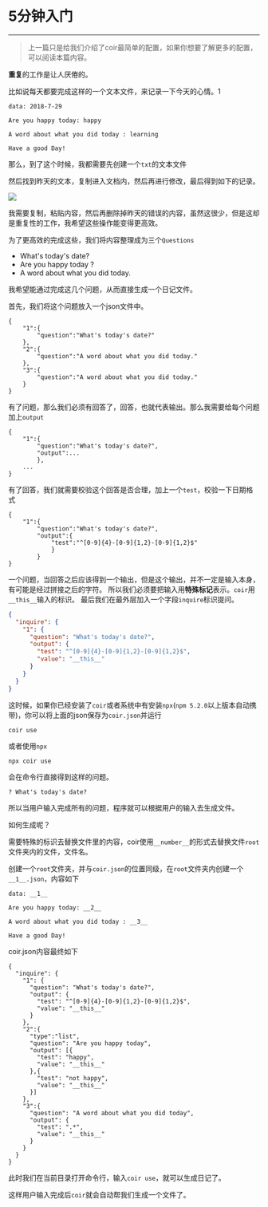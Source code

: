 # 5分钟入门
---


>上一篇只是给我们介绍了coir最简单的配置，如果你想要了解更多的配置，可以阅读本篇内容。

**重复**的工作是让人厌倦的。

比如说每天都要完成这样的一个文本文件，来记录一下今天的心情。1

```
data: 2018-7-29

Are you happy today: happy

A word about what you did today : learning

Have a good Day!

```

那么，到了这个时候，我都需要先创建一个`txt`的文本文件

然后找到昨天的文本，复制进入文档内，然后再进行修改，最后得到如下的记录。

<img src="https://i.h2.pdim.gs/68ef33b1bb9bd576da309ac2eac3f1e5.gif" ></img>

我需要复制，粘贴内容，然后再删除掉昨天的错误的内容，虽然这很少，但是这却是重复性的工作，我希望这些操作能变得更高效。

为了更高效的完成这些，我们将内容整理成为三个`Questions`

* What's today's date?
* Are you happy today ?
* A word about what you did today.

我希望能通过完成这几个问题，从而直接生成一个日记文件。

首先，我们将这个问题放入一个json文件中。
```
{
	"1":{
		"question":"What's today's date?"
	},
	"2":{
		"question":"A word about what you did today."
	},
	"3":{
		"question":"A word about what you did today."
	}
}
```

有了问题，那么我们必须有回答了，回答，也就代表输出。那么我需要给每个问题加上`output`

```
{
	"1":{
		"question":"What's today's date?",
		"output":...
		},
	...
}
```
有了回答，我们就需要校验这个回答是否合理，加上一个`test`，校验一下日期格式
```
{
	"1":{
		"question":"What's today's date?",
		"output":{
			"test":"^[0-9]{4}-[0-9]{1,2}-[0-9]{1,2}$"
			}
		}
}
```
一个问题，当回答之后应该得到一个输出，但是这个输出，并不一定是输入本身，有可能是经过拼接之后的字符。
所以我们必须要把输入用**特殊标记**表示。`coir`用`__this__`输入的标识。
最后我们在最外层加入一个字段`inquire`标识提问。

```json
{
  "inquire": {
    "1": {
      "question": "What's today's date?",
      "output": {
        "test": "^[0-9]{4}-[0-9]{1,2}-[0-9]{1,2}$",
        "value": "__this__"
      }
    }
  }
}
```

这时候，如果你已经安装了`coir`或者系统中有安装`npx`(`npm 5.2.0`以上版本自动携带)，你可以将上面的json保存为`coir.json`并运行
```
coir use
```
或者使用`npx`
```
npx coir use
```
会在命令行直接得到这样的问题。
```
? What's today's date?
```

所以当用户输入完成所有的问题，程序就可以根据用户的输入去生成文件。

如何生成呢？

需要特殊的标识去替换文件里的内容，coir使用`__number__`的形式去替换文件`root`文件夹内的文件，文件名。

创建一个`root`文件夹，并与`coir.json`的位置同级，在`root`文件夹内创建一个`__1__.json`，内容如下

```
data: __1__

Are you happy today: __2__

A word about what you did today : __3__

Have a good Day!

```


coir.json内容最终如下

```
{
  "inquire": {
    "1": {
      "question": "What's today's date?",
      "output": {
        "test": "^[0-9]{4}-[0-9]{1,2}-[0-9]{1,2}$",
        "value": "__this__"
      }
    },
    "2":{
      "type":"list",
      "question": "Are you happy today",
      "output": [{
        "test": "happy",
        "value": "__this__"
      },{
        "test": "not happy",
        "value": "__this__"
      }]
    },
    "3":{
      "question": "A word about what you did today",
      "output": {
        "test": ".*",
        "value": "__this__"
      }
    }
  }
}
```

此时我们在当前目录打开命令行，输入`coir use`，就可以生成日记了。

这样用户输入完成后`coir`就会自动帮我们生成一个文件了。
